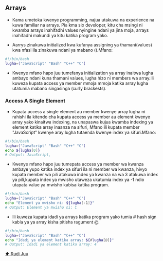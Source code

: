 ## Arrays

<a name="top"></a>

- Kama umetoka kwenye programming, najua utakuwa na experience na kuwa familiar na arrays. Pia kma sio developer, kitu cha msingi ni kwamba arrays inahifadhi values nyingine ndani ya jina moja, arrays inahifadhi makundi ya kitu katika program yako.

- Aarrys zinakuwa initialized kwa kufanya assigning ya thamani(values) kwa nfasi ila zinakuwa ndani ya mabano ().Mfano:

```sh
#!/bin/bash
lugha=("JavaScript" "Bash" "C++" "C")
```

- Kwenye mfano hapo juu tumefanya initialization ya array inaitwa lugha ambayo ndani kuna thamani values, lugha hizo ni members wa array.Ili kuweza kupata access ya member mmoja mmoja katika array lugha utatumia mabano singasinga (curly brackests).

### Access A Single Element

- Kupata access a single element au member kwenye array lugha ni rahishi ila kitendo cha kupata access ya member au element kwenye array yako kinaitwa indexing, na unapaswa kujua kwamba indexing ya element katika array inaanza na sifuri, Mfano ili kupata member "JavaScript" kwenye aray lugha tutaenda kwenye index ya sifuri.Mfano:

```sh
#!/bin/bash
lugha=("JavaScript" "Bash" "C++" "C")
echo ${lugha[0]}
# Output: JavaScript,
```

- Kwenye mfano hapo juu tumepata access ya member wa kwanza ambaye yupo katika index ya sifuri ila ni member wa kwanza, hivyo kupata member wa pili atakuwa index ya kwanza na wa 3 atakuwa index ya pili,kupata index ya mwisho utaweza ukatumia index ya -1 ndio utapata value ya mwisho kabisa katika program.

```sh
#!/bin/bash
lugha=("JavaScript" "Bash" "C++" "C")
echo "Element ya mwisho ni: ${lugha[-1]}"
# Output: Element ya mwisho ni: C
```

- Ili kuweza kupata idadi ya arrays katika program yako tumia # hash sign kabla ya ya array kisha pitisha ragument @. 

```sh
#!/bin/bash
lugha=("JavaScript" "Bash" "C++" "C")
echo "Idadi ya element katika array: ${#lugha[@]}"
# Output: Idadi ya element katika array: 4
```

[⬆️ Rudi Juu](#top)